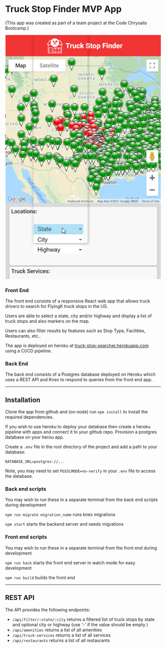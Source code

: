 # Truck Stop Finder MVP App

(This app was created as part of a team project at the Code Chrysalis Bootcamp.)

![Search Screen](img/G5wmrDcHdw.gif "Search Screen")

### Front End

The front end consists of a responsive React web app that allows truck drivers to search for FlyingK truck stops in the US.

Users are able to select a state, city and/or highway and display a list of truck stops and also markers on the map.

Users can also filter results by features such as Stop Type, Facilities, Restaurants, etc..

The app is deployed on heroku at [truck-stop-searcher.herokuapp.com](http://truck-stop-searcher.herokuapp.com) using a CI/CD pipeline.

### Back End

The back end consists of a Postgres database deployed on Heroku which uses a REST API and Knex to respond to queries from the front end app.

---

## Installation

Clone the app from github and (on node) run `npm install` to install the required dependencies.

If you wish to use heroku to deploy your database then create a heroku pipeline with apps and connect it to your github repo. Provision a postgres database on your herou app.

Create a `.env` file in the root directory of the project and add a path to your database:

```
DATABASE_URL=postgres://...
```

Note, you may need to set `PGSSLMODE=no-verify` in your `.env` file to access the database.

### Back end scripts

You may wish to run these in a separate terminal from the back end scripts during development

`npm run migrate migration_name` runs knex migrations

`npm start` starts the backend server and seeds migrations

### Front end scripts

You may wish to run these in a separate terminal from the front end during development

`npm run hack` starts the front end server in watch mode for easy development

`npm run build` builds the front end

---

## REST API

The API provides the following endpoints:

- `/api/filter/:state/:city` returns a filtered list of truck stops by state and optional city or highway (use '-' if the value should be empty )
- `/api/amenities` returns a list of all amenities
- `/api/truck-services` returns a list of all services
- `/api/restaurants` returns a list of all restaurants
